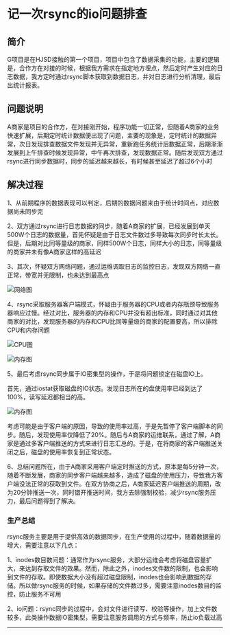 # 记一次rsync的io问题排查


## 简介

G项目是在HJSD接触的第一个项目，项目中包含了数据采集的功能，主要的逻辑是，合作方在对接的时候，根据我方需求在指定地方埋点，然后定时产生对应的日志数据，我方定时通过rsync脚本获取到数据日志，并对日志进行分析清理，最后出统计报表。

## 问题说明

A商家是项目的合作方，在对接刚开始，程序功能一切正常，但随着A商家的业务快速扩展，后期定时统计数据便出现了问题，主要的现象是，定时统计的数据异常，次日发现排查数据文件发现并无异常，重新跑任务统计后数据正常，后期渐渐发展到上午排查时候发现异常，中午再次排查，发现数据正常。随后发现双方通过rsync进行同步数据时，同步的延迟越来越长，有时候甚至延迟了超过6个小时


## 解决过程

1、从前期程序的数据表现可以判定，后期的数据问题来由于统计时间点，对应数据尚未同步完

2、双方通过rsync进行日志数据的同步，随着A商家的扩展，已经发展到单天500W个日志的数据量，首先怀疑是由于日志文件数过多导致每次同步时长太长。但是，后期对比同等量级的商家，同样500W个日志，同样大小的日志，同等量级的商家并未有像A商家这样的高延迟

3、其次，怀疑双方网络问题，通过运维调取日志的监控日志，发现双方网络一直正常，带宽并无限制，也未达到最高点

![网络图](http://image.e65535.com/github/rsync-io-network.png)


4、rsync采取服务器客户端模式，怀疑由于服务器的CPU或者内存瓶颈导致服务器响应过慢。经过对比，服务器的内存和CPU并没有超出标准，同时通过对其他商家的对比，发现服务器的内存和CPU比同等量级的商家的配置要高，所以排除CPU和内存问题

![CPU图](http://image.e65535.com/github/rsync-io-cpu.png)

![内存图](http://image.e65535.com/github/rsync-io-memory.png)

5、最后考虑rsync同步属于IO密集型的操作，于是将问题锁定在磁盘IO上。

首先，通过iostat获取磁盘的IO状态。发现日志所在的盘使用率已经到达了100%，读写延迟都相当的高。

![内存图](http://image.e65535.com/github/rsync-io-disk.png)

考虑可能是由于客户端的原因，导致的使用率过高，于是先暂停了客户端脚本的同步。随后，发现使用率仅降低了20%。随后与A商家的运维联系，通过了解，A商家是通过多客户端推送的方式来进行日志汇总的。于是，在将商家的客户端推送关闭之后，磁盘的使用率恢复到正常状态。

6、总结问题所在，由于A商家采用客户端定时推送的方式，原本是每5分钟一次，随着不断发展，商家的同步客户端越来越多，造成了磁盘的使用压力，导致我方客户端没法正常的获取到文件。在双方协商之后，A商家延迟客户端推送的周期，改为20分钟推送一次，同时错开推送时间，我方去除强制校验，减少rsync服务压力，最后问题得到了解决。


### 生产总结

rsync服务主要是用于提供高效的数据同步，在生产使用的过程中，随着数据量的增大，需要注意以下几点：

1、inodes数目数问题：通常作为rsync服务，大部分运维会考虑将磁盘容量扩大，来达到存取文件的效果。然而，除此之外，inodes文件数的限制，也会影响到文件的存取。即使数据大小没有超过磁盘限制，inodes也会影响到数据的存储。所以做rsync服务的时候，如果存储的文件数过多，需要注意inodes数目的监控，防止服务不可用

2、io问题：rsync同步的过程中，会对文件进行读写、校验等操作，加上文件数较多，此类操作数据IO密集型，需要注意服务调用的方式与频率，防止io负载过高




---
